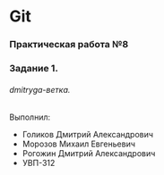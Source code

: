 # Git
### Практическая работа №8
### Задание 1.
###### dmitryga-ветка. 

Выполнил:
* Голиков Дмитрий Александрович
* Морозов Михаил Евгеньевич
* Рогожин Дмитрий Александрович
* УВП-312
